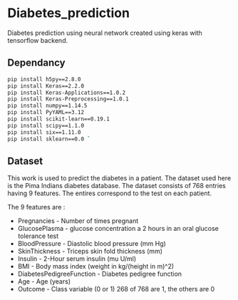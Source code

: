 # Diabetes_prediction
Diabetes prediction using neural network created using keras with tensorflow backend.

## Dependancy
```sh
pip install h5py==2.8.0  
pip install Keras==2.2.0  
pip install Keras-Applications==1.0.2  
pip install Keras-Preprocessing==1.0.1  
pip install numpy==1.14.5  
pip install PyYAML==3.12  
pip install scikit-learn==0.19.1  
pip install scipy==1.1.0  
pip install six==1.11.0  
pip install sklearn==0.0 `
```
## Dataset
This work is used to predict the diabetes in a patient. The dataset used here is the Pima Indians diabetes database. The dataset consists of 768 entries having 9 features. The entires correspond to the test on each patient. 

The 9 features are :
- Pregnancies - Number of times pregnant
- GlucosePlasma - glucose concentration a 2 hours in an oral glucose tolerance test
- BloodPressure - Diastolic blood pressure (mm Hg)
- SkinThickness - Triceps skin fold thickness (mm)
- Insulin - 2-Hour serum insulin (mu U/ml)
- BMI - Body mass index (weight in kg/(height in m)^2)
- DiabetesPedigreeFunction - Diabetes pedigree function
- Age - Age (years)
- Outcome - Class variable (0 or 1) 268 of 768 are 1, the others are 0
